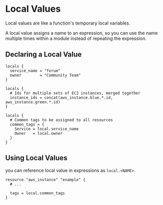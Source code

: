 # Local Values

Local values are like a function's temporary local variables.

A local value assigns a name to an expression, so you can use the name multiple times within a module instead of repeating the expression.

## Declaring a Local Value

```hcl
locals {
  service_name = "forum"
  owner        = "Community Team"
}
```

```hcl
locals {
  # Ids for multiple sets of EC2 instances, merged together
  instance_ids = concat(aws_instance.blue.*.id, aws_instance.green.*.id)
}

locals {
  # Common tags to be assigned to all resources
  common_tags = {
    Service = local.service_name
    Owner   = local.owner
  }
}
```


## Using Local Values

you can reference local value in expressions as `local.<NAME>`.

```hcl
resource "aws_instance" "example" {
  # ...

  tags = local.common_tags
}
```
